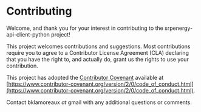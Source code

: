 # Contributing

Welcome, and thank you for your interest in contributing to the srpenergy-api-client-python project!

This project welcomes contributions and suggestions. Most contributions require you to
agree to a Contributor License Agreement (CLA) declaring that you have the right to,
and actually do, grant us the rights to use your contribution.

This project has adopted the [Contributor Covenant](https://opensource.microsoft.com/codeofconduct/) available at [https://www.contributor-covenant.org/version/2/0/code_of_conduct.html](https://www.contributor-covenant.org/version/2/0/code_of_conduct.html). 

Contact bklamoreaux _at_ gmail with any additional questions or comments.